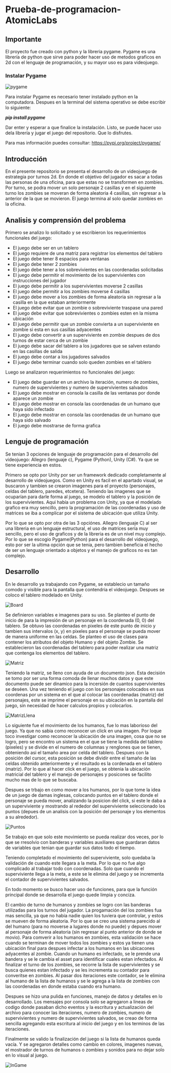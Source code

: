 # Prueba-de-programacion-AtomicLabs
## Importante
El proyecto fue creado con python y la libreria pygame. Pygame es una librería de python que sirve para poder hacer uso de metodos graficos en 2d con el lenguaje de programación, y su mayor uso es para videojuego.

### Instalar Pygame

![pygame](https://github.com/Enrique290/Prueba-de-programacion-AtomicLabs/blob/master/github_img/pygame_logo.png)

Para instalar Pygame es necesario tener instalado python en la computadora. Despues en la terminal del sistema operativo se debe escribir lo siguiente:

***pip install pygame***

Dar enter y esperar a que finalice la instalación. Listo, se puede hacer uso dela librería y jugar el juego del repositorio. Que lo disfrutes.

Para mas información puedes consultar: https://pypi.org/project/pygame/

## Introducción
En el presente repositorio se presenta el desarrollo de un videojuego de estrategia por turnos 2d. En donde el objetivo del jugador es sacar a todas las personas de una oficina, para que estas no se transformen en zombies. Por turno, se podra mover un solo personaje 2 casillas y en el siguiente turno los zombies se moveran de forma aleatoria 4 casillas, sin regresar a la anterior de la que se movieron. El juego termina al solo quedar zombies en la oficina.

## Analisis y comprensión del problema
Primero se analizo lo solicitado y se escribieron los requerimientos funcionales del juego:
 - El juego debe ser en un tablero
 - El juego requiere de una matriz para registrar los elementos del tablero
 - El juego debe tener 8 espacios para ventanas
 - El juego debe tener 2 zombies
 - El juego debe tener a los sobrevivientes en las coordenadas solicitadas
 - El juego debe permitir el movimiento de los supervivientes con instrucciones del jugador
 - El juego debe permitir a los supervivientes moverse 2 casillas
 - El juego debe permitir a los zombies moverse 4 casillas
 - El juego debe mover a los zombies de forma aleatoria sin regresar a la casilla en la que estaban anteriormente
 - El juego debe evitar que un zombie o sobreviviente traspase una pared
 - El juego debe evitar que sobrevivientes o zombies esten en la misma ubicación
 - El juego debe permitir que un zombie convierta a un superviviente en zombie si esta en sus casillas adyacentes
 - El juego debe convertir a un superviviente en zombie despues de dos turnos de estar cerca de un zombie
 - El juego debe sacar del tablero a los jugadores que se salven estando en las casillas de salida
 - El juego debe contar a los jugadores salvados
 - El juego debe terminar cuando solo queden zombies en el tablero

Luego se analizaron requerimientos no funcionales del juego:
 - El juego debe guardar en un archivo la iteración, numero de zombies, numero de supervivientes y numero de supervivientes salvados
 - El juego debe mostrar en consola la casilla de las ventanas por donde aparece un zombie
 - El juego debe mostrar en consola las coordenadas de un humano que haya sido infectado
 - El juego debe mostrar en consola las coordenadas de un humano que haya sido salvado
 - El juego debe mostrarse de forma grafica

## Lenguje de programación
Se tenian 3 opciones de lenguaje de programación para el desarrollo del videojuego: Allegro (lenguaje c), Pygame (Python), Unity (C#).
Ya que se tiene experiencia en estos.

Primero se opto por Unity por ser un framework dedicado completamente al desarrollo de videojuegos.
Como en Unity es facil en el apartado visual, se buscaron y tambien se crearon imagenes para el proyecto (personajes, celdas del tablero, paredes, etcetera).
Teniendo las imagenes que se ocuparían para darle forma al juego, se modelo el tablero y la posición de los supervivientes. Aqui había un problema con Unity, ya que el modelado grafico era muy sencillo, pero la programación de las coordenadas y uso de matrices se iba a complicar por el sistema de ubicación que utiliza Unity.

Por lo que se opto por otra de las 3 opciónes. Allegro (lenguaje C) al ser una libreria en un lenguaje estructural, el uso de matrices sería muy sencillo, pero el uso de graficos y de la libreria es de un nivel muy complejo. Por lo que se escogio Pygame(Python) para el desarrollo del videojuego, esto por ser la ultima opción que se tenia, pero tambien beneficia el hecho de ser un lenguaje orientado a objetos y el manejo de graficos no es tan complejo.

## Desarrollo
En le desarrollo ya trabajando con Pygame, se establecio un tamaño comodo y visible para la pantalla que contendria el videojuego. Despues se coloco el tablero modelado en Unity.

![Board](https://github.com/Enrique290/Prueba-de-programacion-AtomicLabs/blob/master/github_img/Board.png)

Se definieron variables e imagenes para su uso. Se planteo el punto de inicio de para la impresión de un personaje en la coordenada (0, 0) del tablero. Se obtuvo las coordenadas en pixeles de este punto de inicio y tambien sus intervalos (x, y) en pixeles para el personaje se pueda mover de manera uniforme en las celdas.
Se planteo el uso de clases para contener los atributos del objeto Humano y del objeto Zombie. Se establecieron las coordenadas del tablero para poder realizar una matriz que contenga los elementos del tablero.

![Matriz](https://github.com/Enrique290/Prueba-de-programacion-AtomicLabs/blob/master/github_img/matrix.png)

Teniendo la matriz, se lleno con ayuda de un documento json. Esta decisión se tomo por ser una forma comoda de llenar muchos datos y que este documento puede ser dinamico para la incersión de cuantos supervivientes se deséen. Una vez teniendo el juego con los personajes colocados en sus coordenas por un sistema en el que al colocar las coordenadas (matriz) del personajes, este se imprime el personaje en su ubicación en la pantalla del juego, sin necesidad de hacer calculos propios y colocarlos.

![MatrizLlena](https://github.com/Enrique290/Prueba-de-programacion-AtomicLabs/blob/master/github_img/Board-fill.png)

Lo siguiente fue el movimiento de los humanos, fue lo mas laborioso del juego. Ya que no sabia como reconocer un click en una imagen. Por loque toco investigar como reconocer la ubicación de una imagen, cosa que no se logro, pero se encontro un sistema en el que se tiene la medida del tablero (pixeles) y se divide en el numero de columnas y renglones que se tienen, obteniendo asi el tamaño area por celda del tablero. Despues con la posición del cursor, esta posición se debe dividir entre el tamaño de las celdas obtenido anteriormente y el resultado es la cordenada en el tablero (matriz). Por lo que al hacer click en el juego, se obtenia la ubicación matricial del tablero y el manejo de personajes y posicones se facilito mucho mas de lo que se buscaba.

Despues se trbajo en como mover a los humanos, por lo que tome la idea de un juego de damas inglesas, colocando puntos en el tablero donde el personaje se pueda mover, analizando la posicion del click, si este le daba a un superviviente y mostrando al rededor del superviviente seleccionado los puntos (depues de un analisis con la posición del personaje y los elementos a su alrededor).

![Puntos](https://github.com/Enrique290/Prueba-de-programacion-AtomicLabs/blob/master/github_img/Board-points.png)

Se trabajo en que solo este movimiento se pueda realizar dos veces, por lo que se rresolvio con banderas y variables auxiliares que guardaran datos de variables que tenian que guardar sus datos todo el tiempo.

Teniendo completado el movimiento del superviviente, solo quedaba la validación de cuando este llegara a la meta. Por lo que no fue algo complicado al trabajar todo con coordenadas. Solo que cuando el superviviente llega a la meta, a este se le elimina del juego y se incrementa el contador de supervivientes salvados.

En todo momento se busco hacer uso de funciones, para que la función principal donde se desarrolla el juego quede limpia y conciza.

El cambio de turno de humanos y zombies se logro con las banderas utilizadas para los turnos del jugador. La progamación del los zombies fua mas sencilla, ya que no habia nadie quien los tuviera que controlar, y estos se mueven de forma aleatoria. Por lo que se creo una sistema parecido al del humano (para no moverse a lugares donde no puede) y depues mover al personaje de forma aleatoria (sin regresar al punto anterior de donde se movio). Para comverir a los humanos en zombies, esta validación se hace cuando se terminan de mover todos los zombies y estos ya tienen una ubicación final para despues infectar a los humanos en las ubicacones adyacentes al zombie. Cuando un humano es infectado, se le prende una bandera y se le cambia el asset para identificar cuales estan infectados. Al finalizar el turno de los zombies, se recorre la lista de supervivientes y se busca quienes estan infectado y se les incrementa su contador para converitse en zombies. Al pasar dos iteraciones este contador, se le elimina al humano de la lista de humanos y se le agrega a la lista de zombies con las coordenadas en donde estaba cuando era humano.

Despues se hizo una pulida en funciones, manejo de datos y detalles en lo desarrollado. Los mensajes por consola solo se agregaron a lineas de codigo donde pasaban dicho eventos y la escritura y actualización del archivo para conocer las iteraciones, numero de zombies, numero de supervivientes y numero de supervivientes salvados, se creao de forma sencilla agregando esta escritura al inicio del juego y en los terminos de las iteraciones.

Finalmente se valido la finalización del juego si la lista de humanos queda vacía. Y se agregaron detalles como cambio en colores, imagenes nuevas, el mostrador de turnos de humanos o zombies y sonidos para no dejar solo en lo visual al juego.

![InGame](https://github.com/Enrique290/Prueba-de-programacion-AtomicLabs/blob/master/github_img/Board-inGame.png)



